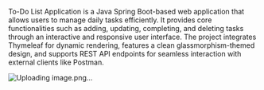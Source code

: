 To-Do List Application is a Java Spring Boot-based web application that allows users to manage daily tasks efficiently. It provides core functionalities such as adding, updating, completing, and deleting tasks through an interactive and responsive user interface. The project integrates Thymeleaf for dynamic rendering, features a clean glassmorphism-themed design, and supports REST API endpoints for seamless interaction with external clients like Postman.

![Uploading image.png…]()
